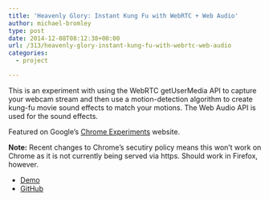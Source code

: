 ```yaml
---
title: 'Heavenly Glory: Instant Kung Fu with WebRTC + Web Audio'
author: michael-bromley
type: post
date: 2014-12-08T08:12:38+00:00
url: /313/heavenly-glory-instant-kung-fu-with-webrtc-web-audio
categories:
  - project

---
```

This is an experiment with using the WebRTC getUserMedia API to capture your webcam stream and then use a motion-detection algorithm to create kung-fu movie sound effects to match your motions. The Web Audio API is used for the sound effects.

Featured on Google’s <a href="https://www.chromeexperiments.com/experiment/heavenly-glory" target="_blank">Chrome Experiments</a> website.

**Note:** Recent changes to Chrome&#8217;s secutiry policy means this won&#8217;t work on Chrome as it is not currently being served via https. Should work in Firefox, however.

<ul class="project-links">
  <li>
    <a class="pure-button" href="http://www.michaelbromley.co.uk/experiments/heavenly-glory" target="_blank">Demo</a>
  </li>
  <li>
    <a class="pure-button" href="https://github.com/michaelbromley/heavenly-glory" target="_blank">GitHub</a>
  </li>
</ul>
